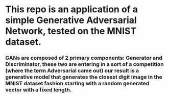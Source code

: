 # This repo is an application of a simple Generative Adversarial Network, tested on the MNIST dataset.
### GANs are composed of 2 primary components: Generator and Discriminator, these two are entering in a sort of a competition (where the term Adversarial came out) our result is a  generative model that generates the closest digit image in the MNIST dataset fashion starting with a random generated vector with a fixed length.
